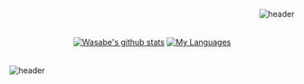 
<div align="right">
<!--<img src="https://rishavanand.github.io/static/images/greetings.gif" align="center" style="width: 100%" />-->
  
 

  ![header](https://capsule-render.vercel.app/api?type=slice&color=0:caf881,100:a0e99a&height=200&section=header&text=GameClient%20Developer&rotate=13&fontAlign=65&fontAlignY=35&fontSize=48&fontColor=0f7d16&animation=fadeIn)
</div> 

<div align="center" style="padding:5px" >
  
  [![Wasabe's github stats](https://github-readme-stats.vercel.app/api?username=Bwasabe&count_private=true&show_icons=true&locale=kr&title_color=FFF976&text_color=37e295&icon_color=5CFA0C&bg_color=0a0f0b&hide_border=true)](https://github.com/anuraghazra/github-readme-stats) [![My Languages](https://github-readme-stats.vercel.app/api/top-langs/?username=Bwasabe&layout=compact&count_private=true&show_icons=true&locale=kr&theme=merko&hide_border=true)](https://github.com/anuraghazra/github-readme-stats)
  
  
  
</div>

![header](https://capsule-render.vercel.app/api?type=slice&color=0:a0e99a,100:caf881&height=200&section=footer)
